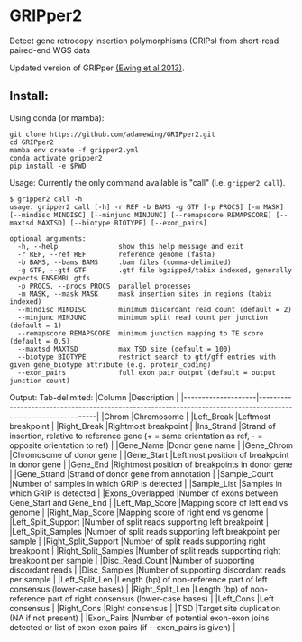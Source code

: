 # GRIPper2
Detect gene retrocopy insertion polymorphisms (GRIPs) from short-read paired-end WGS data

Updated version of GRIPper [(Ewing et al 2013)](https://doi.org/10.1186/gb-2013-14-3-r22).

## Install:
Using conda (or mamba):
```
git clone https://github.com/adamewing/GRIPper2.git
cd GRIPper2
mamba env create -f gripper2.yml 
conda activate gripper2
pip install -e $PWD
```

Usage:
Currently the only command available is "call" (i.e. `gripper2 call`).

```
$ gripper2 call -h
usage: gripper2 call [-h] -r REF -b BAMS -g GTF [-p PROCS] [-m MASK] [--mindisc MINDISC] [--minjunc MINJUNC] [--remapscore REMAPSCORE] [--maxtsd MAXTSD] [--biotype BIOTYPE] [--exon_pairs]

optional arguments:
  -h, --help               show this help message and exit
  -r REF, --ref REF        reference genome (fasta)
  -b BAMS, --bams BAMS     .bam files (comma-delimited)
  -g GTF, --gtf GTF        .gtf file bgzipped/tabix indexed, generally expects ENSEMBL gtfs
  -p PROCS, --procs PROCS  parallel processes
  -m MASK, --mask MASK     mask insertion sites in regions (tabix indexed)
  --mindisc MINDISC        minimum discordant read count (default = 2)
  --minjunc MINJUNC        minimum split read count per junction (default = 1)
  --remapscore REMAPSCORE  minimum junction mapping to TE score (default = 0.5)
  --maxtsd MAXTSD          max TSD size (default = 100)
  --biotype BIOTYPE        restrict search to gtf/gff entries with given gene_biotype attribute (e.g. protein_coding)
  --exon_pairs             full exon pair output (default = output junction count)
```

Output:
Tab-delimited:
|Column              |Description                                                                                                    |
|--------------------|---------------------------------------------------------------------------------------------------------------|
|Chrom               |Chromosome                                                                                                     |
|Left_Break          |Leftmost breakpoint                                                                                            |
|Right_Break         |Rightmost breakpoint                                                                                           |
|Ins_Strand          |Strand of insertion, relative to reference gene (+ = same orientation as ref, - = opposite orientation to ref) |
|Gene_Name           |Donor gene name                                                                                                |
|Gene_Chrom          |Chromosome of donor gene                                                                                       |
|Gene_Start          |Leftmost position of breakpoint in donor gene                                                                  |
|Gene_End            |Rightmost position of breakpoints in donor gene                                                                |
|Gene_Strand         |Strand of donor gene from annotation                                                                           |
|Sample_Count        |Number of samples in which GRIP is detected                                                                    |
|Sample_List         |Samples in which GRIP is detected                                                                              |
|Exons_Overlapped    |Number of exons between Gene_Start and Gene_End                                                                |
|Left_Map_Score      |Mapping score of left end vs genome                                                                            |
|Right_Map_Score     |Mapping score of right end vs genome                                                                           |
|Left_Split_Support  |Number of split reads supporting left breakpoint                                                               |
|Left_Split_Samples  |Number of split reads supporting left breakpoint per sample                                                    |
|Right_Split_Support |Number of split reads supporting right breakpoint                                                              |
|Right_Split_Samples |Number of split reads supporting right breakpoint per sample                                                   |
|Disc_Read_Count     |Number of supporting discordant reads                                                                          |
|Disc_Samples        |Number of supporting discordant reads per sample                                                               |
|Left_Split_Len      |Length (bp) of non-reference part of left consensus (lower-case bases)                                         |
|Right_Split_Len     |Length (bp) of non-reference part of right consensus (lower-case bases)                                        |
|Left_Cons           |Left consensus                                                                                                 |
|Right_Cons          |Right consensus                                                                                                |
|TSD                 |Target site duplication (NA if not present)                                                                    |
|Exon_Pairs          |Number of potential exon-exon joins detected or list of exon-exon pairs (if --exon_pairs is given)             |

